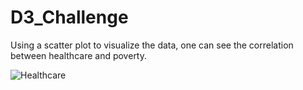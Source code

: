 # D3_Challenge

Using a scatter plot to visualize the data, one can see the correlation between healthcare and poverty. 

![Healthcare](stock-photo-medical-examination-and-healthcare-business-graph-582412642.jpg)
